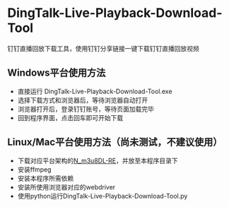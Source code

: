 # DingTalk-Live-Playback-Download-Tool
钉钉直播回放下载工具，使用钉钉分享链接一键下载钉钉直播回放视频

## Windows平台使用方法
- 直接运行 DingTalk-Live-Playback-Download-Tool.exe
- 选择下载方式和浏览器后，等待浏览器自动打开
- 浏览器打开后，登录钉钉账号，等待页面加载完毕
- 回到程序界面，点击回车即可开始下载

## Linux/Mac平台使用方法（尚未测试，不建议使用）
- 下载对应平台架构的[N_m3u8DL-RE](https://github.com/nilaoda/N_m3u8DL-RE/releases)，并放至本程序目录下
- 安装ffmpeg
- 安装本程序所需依赖
- 安装所使用浏览器对应的webdriver
- 使用python运行DingTalk-Live-Playback-Download-Tool.py

